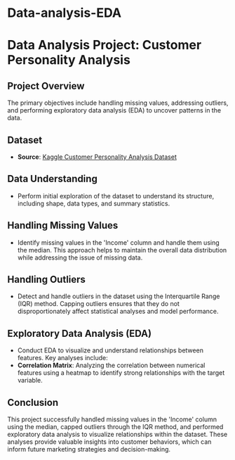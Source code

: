 # Data-analysis-EDA

# Data Analysis Project: Customer Personality Analysis

## Project Overview
The primary objectives include handling missing values, addressing outliers, and performing exploratory data analysis (EDA) to uncover patterns in the data.

## Dataset
- **Source**: [Kaggle Customer Personality Analysis Dataset](https://www.kaggle.com/datasets/imakash3011/customer-personality-analysis)
## Data Understanding
- Perform initial exploration of the dataset to understand its structure, including shape, data types, and summary statistics.

## Handling Missing Values
- Identify missing values in the 'Income' column and handle them using the median. This approach helps to maintain the overall data distribution while addressing the issue of missing data.

## Handling Outliers
- Detect and handle outliers in the dataset using the Interquartile Range (IQR) method. Capping outliers ensures that they do not disproportionately affect statistical analyses and model performance.

## Exploratory Data Analysis (EDA)
- Conduct EDA to visualize and understand relationships between features. Key analyses include:
- **Correlation Matrix**: Analyzing the correlation between numerical features using a heatmap to identify strong relationships with the target variable.

## Conclusion
This project successfully handled missing values in the 'Income' column using the median, capped outliers through the IQR method, and performed exploratory data analysis to visualize relationships within the dataset. These analyses provide valuable insights into customer behaviors, which can inform future marketing strategies and decision-making.

